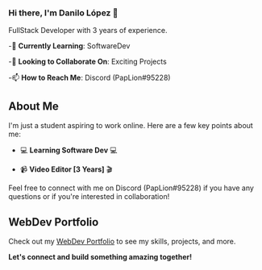 ### Hi there, I'm Danilo López 👋

FullStack Developer with 3 years of experience.

-🌱 **Currently Learning**: SoftwareDev

-💼 **Looking to Collaborate On**: Exciting Projects

-📫 **How to Reach Me**: Discord (PapLion#95228)

## About Me
I'm just a student aspiring to work online. Here are a few key points about me:
  
- 💻 **Learning Software Dev** 💻
  
- 📹 **Video Editor [3 Years]** 🎬

Feel free to connect with me on Discord (PapLion#95228) if you have any questions or if you're interested in collaboration!

## WebDev Portfolio
Check out my [WebDev Portfolio](https://paplion.github.io/Portafolio-Panda/src/html/) to see my skills, projects, and more.

**Let's connect and build something amazing together!**


<!---
PapLion/PapLion is a ✨ special ✨ repository because its `README.md` (this file) appears on your GitHub profile.
You can click the Preview link to take a look at your changes.
--->
